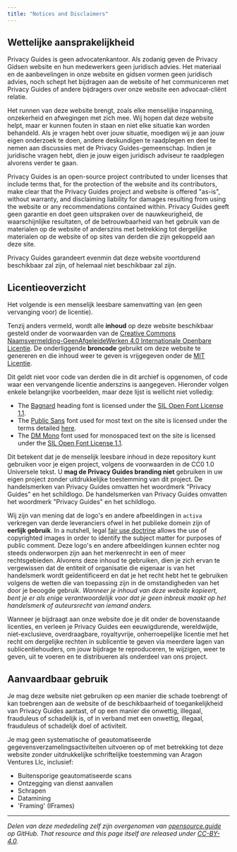```yaml
---
title: "Notices and Disclaimers"
---
```


## Wettelijke aansprakelijkheid

Privacy Guides is geen advocatenkantoor. Als zodanig geven de Privacy Gidsen website en hun medewerkers geen juridisch advies. Het materiaal en de aanbevelingen in onze website en gidsen vormen geen juridisch advies, noch schept het bijdragen aan de website of het communiceren met Privacy Guides of andere bijdragers over onze website een advocaat-cliënt relatie.

Het runnen van deze website brengt, zoals elke menselijke inspanning, onzekerheid en afwegingen met zich mee. Wij hopen dat deze website helpt, maar er kunnen fouten in staan en niet elke situatie kan worden behandeld. Als je vragen hebt over jouw situatie, moedigen wij je aan jouw eigen onderzoek te doen, andere deskundigen te raadplegen en deel te nemen aan discussies met de Privacy Guides-gemeenschap. Indien je juridische vragen hebt, dien je jouw eigen juridisch adviseur te raadplegen alvorens verder te gaan.

Privacy Guides is an open-source project contributed to under licenses that include terms that, for the protection of the website and its contributors, make clear that the Privacy Guides project and website is offered "as-is", without warranty, and disclaiming liability for damages resulting from using the website or any recommendations contained within. Privacy Guides geeft geen garantie en doet geen uitspraken over de nauwkeurigheid, de waarschijnlijke resultaten, of de betrouwbaarheid van het gebruik van de materialen op de website of anderszins met betrekking tot dergelijke materialen op de website of op sites van derden die zijn gekoppeld aan deze site.

Privacy Guides garandeert evenmin dat deze website voortdurend beschikbaar zal zijn, of helemaal niet beschikbaar zal zijn.

## Licentieoverzicht

<div class="admonition danger" markdown>

Het volgende is een menselijk leesbare samenvatting van (en geen vervanging voor) de licentie).

</div>

Tenzij anders vermeld, wordt alle **inhoud** op deze website beschikbaar gesteld onder de voorwaarden van de [Creative Commons Naamsvermelding-GeenAfgeleideWerken 4.0 Internationale Openbare Licentie](https://github.com/privacyguides/privacyguides.org/blob/main/LICENSE). De onderliggende **broncode** gebruikt om deze website te genereren en die inhoud weer te geven is vrijgegeven onder de [MIT Licentie](https://github.com/privacyguides/privacyguides.org/tree/main/LICENSE-CODE).

Dit geldt niet voor code van derden die in dit archief is opgenomen, of code waar een vervangende licentie anderszins is aangegeven. Hieronder volgen enkele belangrijke voorbeelden, maar deze lijst is wellicht niet volledig:

* The [Bagnard](https://github.com/privacyguides/brand/tree/67166ed8b641d8ac1837d0b75329e02ed4056704/fonts/Bagnard) heading font is licensed under the [SIL Open Font License 1.1](https://github.com/privacyguides/brand/blob/67166ed8b641d8ac1837d0b75329e02ed4056704/fonts/Bagnard/LICENSE.txt).
* The [Public Sans](https://github.com/privacyguides/brand/tree/67166ed8b641d8ac1837d0b75329e02ed4056704/fonts/Public%20Sans) font used for most text on the site is licensed under the terms detailed [here](https://github.com/privacyguides/brand/blob/67166ed8b641d8ac1837d0b75329e02ed4056704/fonts/Public%20Sans/LICENSE.txt).
* The [DM Mono](https://github.com/privacyguides/brand/tree/67166ed8b641d8ac1837d0b75329e02ed4056704/fonts/DM%20Mono) font used for monospaced text on the site is licensed under the [SIL Open Font License 1.1](https://github.com/privacyguides/brand/blob/67166ed8b641d8ac1837d0b75329e02ed4056704/fonts/DM%20Mono/LICENSE.txt).

Dit betekent dat je de menselijk leesbare inhoud in deze repository kunt gebruiken voor je eigen project, volgens de voorwaarden in de CC0 1.0 Universele tekst. U **mag de Privacy Guides branding niet** gebruiken in uw eigen project zonder uitdrukkelijke toestemming van dit project. De handelsmerken van Privacy Guides omvatten het woordmerk "Privacy Guides" en het schildlogo. De handelsmerken van Privacy Guides omvatten het woordmerk "Privacy Guides" en het schildlogo.

Wij zijn van mening dat de logo's en andere afbeeldingen in `activa` verkregen van derde leveranciers ofwel in het publieke domein zijn of **eerlijk gebruik**. In a nutshell, legal [fair use doctrine](https://copyright.gov/fair-use/more-info.html) allows the use of copyrighted images in order to identify the subject matter for purposes of public comment. Deze logo's en andere afbeeldingen kunnen echter nog steeds onderworpen zijn aan het merkenrecht in een of meer rechtsgebieden. Alvorens deze inhoud te gebruiken, dien je zich ervan te vergewissen dat de entiteit of organisatie die eigenaar is van het handelsmerk wordt geïdentificeerd en dat je het recht hebt het te gebruiken volgens de wetten die van toepassing zijn in de omstandigheden van het door je beoogde gebruik. *Wanneer je inhoud van deze website kopieert, bent je er als enige verantwoordelijk voor dat je geen inbreuk maakt op het handelsmerk of auteursrecht van iemand anders.*

Wanneer je bijdraagt aan onze website doe je dit onder de bovenstaande licenties, en verleen je Privacy Guides een eeuwigdurende, wereldwijde, niet-exclusieve, overdraagbare, royaltyvrije, onherroepelijke licentie met het recht om dergelijke rechten in sublicentie te geven via meerdere lagen van sublicentiehouders, om jouw bijdrage te reproduceren, te wijzigen, weer te geven, uit te voeren en te distribueren als onderdeel van ons project.

## Aanvaardbaar gebruik

Je mag deze website niet gebruiken op een manier die schade toebrengt of kan toebrengen aan de website of de beschikbaarheid of toegankelijkheid van Privacy Guides aantast, of op een manier die onwettig, illegaal, frauduleus of schadelijk is, of in verband met een onwettig, illegaal, frauduleus of schadelijk doel of activiteit.

Je mag geen systematische of geautomatiseerde gegevensverzamelingsactiviteiten uitvoeren op of met betrekking tot deze website zonder uitdrukkelijke schriftelijke toestemming van Aragon Ventures Llc, inclusief:

* Buitensporige geautomatiseerde scans
* Ontzegging van dienst aanvallen
* Schrapen
* Datamining
* 'Framing' (IFrames)

---

*Delen van deze mededeling zelf zijn overgenomen van [opensource.guide](https://github.com/github/opensource.guide/blob/master/notices.md) op GitHub. That resource and this page itself are released under [CC-BY-4.0](https://creativecommons.org/licenses/by-sa/4.0).*
